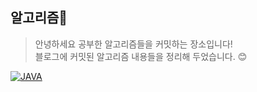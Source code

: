 ## 알고리즘🌌

>안녕하세요 공부한 알고리즘들을 커밋하는 장소입니다!   
>블로그에 커밋된 알고리즘 내용들을 정리해 두었습니다. 😊 

[![JAVA](https://img.shields.io/badge/🏠-BLOG_LINK-blue)](https://staticclass.tistory.com/category/Algorithm) 

